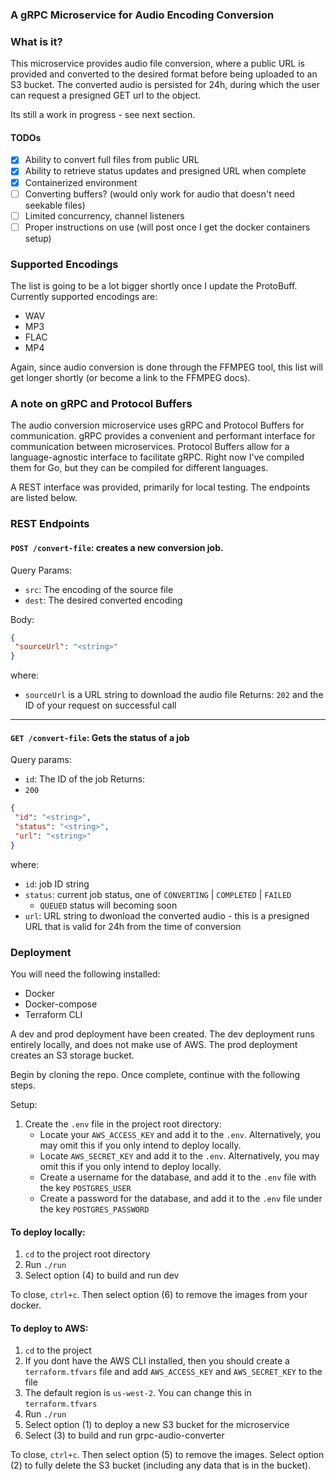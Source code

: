 ### A gRPC Microservice for Audio Encoding Conversion

### What is it? 
This microservice provides audio file conversion, where a public URL is provided
and converted to the desired format before being uploaded to an S3 bucket. The converted audio
is persisted for 24h, during which the user can request a presigned GET url 
to the object.

Its still a work in progress - see next section.
#### TODOs
- [x] Ability to convert full files from public URL
- [x] Ability to retrieve status updates and presigned URL when complete
- [x] Containerized environment
- [ ] Converting buffers? (would only work for audio that doesn't need seekable files)
- [ ] Limited concurrency, channel listeners
- [ ] Proper instructions on use (will post once I get the docker containers setup)

### Supported Encodings
The list is going to be a lot bigger shortly once I update the ProtoBuff. Currently supported encodings are:
- WAV
- MP3
- FLAC
- MP4

Again, since audio conversion is done through the FFMPEG tool, this list will get longer shortly (or become a link to the FFMPEG docs).

### A note on gRPC and Protocol Buffers
The audio conversion microservice uses gRPC and Protocol Buffers for communication.
gRPC provides a convenient and performant interface for communication between microservices.
Protocol Buffers allow for a language-agnostic interface to facilitate gRPC. Right now I've compiled them for 
Go, but they can be compiled for different languages.

A REST interface was provided, primarily for local testing. The endpoints are listed below.

### REST Endpoints
#### `POST /convert-file`: creates a new conversion job.
Query Params: 
- `src`: The encoding of the source file
- `dest`: The desired converted encoding

Body:
```json
{
 "sourceUrl": "<string>"
}
``` 
where:
- `sourceUrl` is a URL string to download the audio file
Returns: 
`202` and the ID of your request on successful call
---
#### `GET /convert-file`: Gets the status of a job
Query params:
- `id`: The ID of the job
Returns:
- `200`
 ```json
{
  "id": "<string>",
  "status": "<string>",
  "url": "<string>"
}
```
where:
- `id`: job ID string
- `status`: current job status, one of `CONVERTING` | `COMPLETED` | `FAILED`
    - `QUEUED` status will becoming soon
- `url`: URL string to dwonload the converted audio - this is a presigned URL
that is valid for 24h from the time of conversion

### Deployment
You will need the following installed:
- Docker
- Docker-compose
- Terraform CLI

A dev and prod deployment have been created. The dev deployment runs entirely locally, and does not 
make use of AWS. The prod deployment creates an S3 storage bucket.

Begin by cloning the repo. Once complete, continue with the following steps.

Setup:
1. Create the `.env` file in the project root directory:
    - Locate your `AWS_ACCESS_KEY` and add it to the `.env`. Alternatively, you may omit this if you only intend to deploy locally.
    - Locate `AWS_SECRET_KEY` and add it to the `.env`. Alternatively, you may omit this if you only intend to deploy locally.
    - Create a username for the database, and add it to the `.env` file with the key `POSTGRES_USER` 
    - Create a password for the database, and add it to the `.env` file under the key `POSTGRES_PASSWORD` 

#### To deploy locally:
1. `cd` to the project root directory
2. Run `./run`
3. Select option (4) to build and run dev

To close, `ctrl+c`. Then select option (6) to remove the images from your docker.

#### To deploy to AWS:
1. `cd` to the project
2. If you dont have the AWS CLI installed, then you should create a `terraform.tfvars` file and add `AWS_ACCESS_KEY` 
and `AWS_SECRET_KEY` to the file
3. The default region is `us-west-2`. You can change this in `terraform.tfvars`
4. Run `./run`
5. Select option (1) to deploy a new S3 bucket for the microservice
6. Select (3) to build and run grpc-audio-converter

To close, `ctrl+c`. Then select option (5) to remove the images. Select option (2) to fully delete the 
S3 bucket (including any data that is in the bucket).
